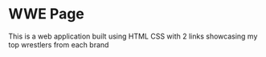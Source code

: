 # WWE Page

This is a web application built using HTML CSS with 2 links showcasing my top wrestlers from each brand
